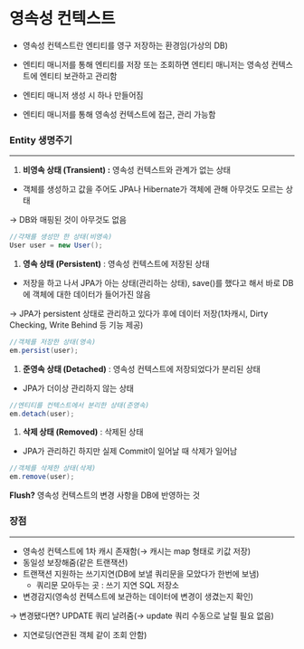 # 영속성 컨텍스트

- 영속성 컨텍스트란 엔티티를 영구 저장하는 환경임(가상의 DB)
- 엔티티 매니저를 통해 엔티티를 저장 또는 조회하면 엔티티 매니저는 영속성 컨텍스트에 엔티티 보관하고 관리함

- 엔티티 매니저 생성 시 하나 만들어짐
- 엔티티 매니저를 통해 영속성 컨텍스트에 접근, 관리 가능함

### Entity 생명주기

---

1. **비영속 상태 (Transient) :** 영속성 컨텍스트와 관계가 없는 상태

- 객체를 생성하고 값을 주어도 JPA나 Hibernate가 객체에 관해 아무것도 모르는 상태

→ DB와 매핑된 것이 아무것도 없음

```java
//갹채를 생성만 한 상태(비영속)
User user = new User();
```

1. **영속 상태 (Persistent)** : 영속성 컨텍스트에 저장된 상태

- 저장을 하고 나서 JPA가 아는 상태(관리하는 상태), save()를 했다고 해서 바로 DB에 객체에 대한 데이터가 들어가진 않음

→ JPA가 persistent 상태로 관리하고 있다가 후에 데이터 저장(1차캐시, Dirty Checking, Write Behind 등 기능 제공)

```java
//객체를 저장한 상태(영속)
em.persist(user);
```

1. **준영속 상태 (Detached)** : 영속성 컨텍스트에 저장되었다가 분리된 상태

- JPA가 더이상 관리하지 않는 상태

```java
//엔티티를 컨텍스트에서 분리한 상태(준영속)
em.detach(user);
```

1. **삭제 상태 (Removed)** : 삭제된 상태

- JPA가 관리하긴 하지만 실제 Commit이 일어날 때 삭제가 일어남

```java
//객체를 삭제한 상태(삭제)
em.remove(user);
```

**Flush?** 영속성 컨텍스트의 변경 사항을 DB에 반영하는 것

### 장점

---

- 영속성 컨텍스트에 1차 캐시 존재함(→ 캐시는 map 형태로 키값 저장)
- 동일성 보장해줌(같은 트랜잭션)
- 트랜잭션 지원하는 쓰기지연(DB에 보낼 쿼리문을 모았다가 한번에 보냄)
  - 쿼리문 모아두는 곳 : 쓰기 지연 SQL 저장소
- 변경감지(영속성 컨텍스트에 보관하는 데이터에 변경이 생겼는지 확인)

→ 변경됐다면? UPDATE 쿼리 날려줌(→ update 쿼리 수동으로 날릴 필요 없음)

- 지연로딩(연관된 객체 같이 조회 안함)
